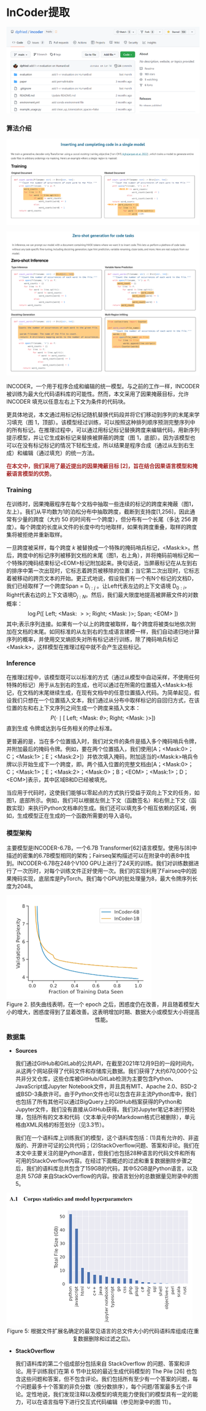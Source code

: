 # InCoder提取



![InCoder_github](imgs/InCoder_github.png)



### 算法介绍

![InCoder_1](imgs/InCoder_1.png)



![InCoder_2](imgs/InCoder_2.png)



INCODER，一个用于程序合成和编辑的统一模型。与之前的工作一样，INCODER 被训练为最大化代码语料库的可能性。然而，本文采用了因果掩蔽目标，允许 INCODER 填充以任意左右上下文为条件的代码块。

更具体地说，本文通过用标记标记随机替换代码段并将它们移动到序列的末尾来学习填充（图 1，顶部）。该模型经过训练，可以按照这种排列顺序预测完整序列中的所有标记。在推理过程中，可以通过用标记标记替换跨度来编辑代码，用新序列提示模型，并让它生成新标记来替换被屏蔽的跨度（图 1，底部）。因为该模型也可以在没有标记标记的情况下轻松生成，所以结果是程序合成（通过从左到右生成）和编辑（通过填充）的统一方法。

<span style='color:brown'>**在本文中，我们采用了最近提出的因果掩蔽目标 [2]，旨在结合因果语言模型和掩蔽语言模型的优势**</span>。

### Training

在训练时，因果掩蔽程序在每个文档中抽取一些连续的标记的跨度来掩蔽（图1，左上）。我们从平均数为1的泊松分布中抽取跨度，截断到支持度[1,256]，因此通常有少量的跨度（大约 $50%$ 的时间有一个跨度），但分布有一个长尾（多达 $256$ 跨度）。每个跨度的长度从文件的长度中均匀地取样，如果有跨度重叠，取样的跨度集将被拒绝并重新取样。

一旦跨度被采样，每个跨度 $k$ 被替换成一个特殊的掩码哨兵标记，\<Mask:k>。然后，跨度中的标记序列被移到文档的末尾（图$1$，右上角），并将掩码前哨标记和一个特殊的掩码结束标记\<EOM>标记附加起来。换句话说，当屏蔽标记在从左到右的排序中第一次出现时，它标志着跨页被移除的位置；当它第二次出现时，它标志着被移动的跨页文本的开始。更正式地说，假设我们有一个有N个标记的文档D，我们已经取样了一个跨度Span = $\mathrm{D}_{i: j}$ 。让Left代表左边的上下文语境 $\mathrm{D}_{0: i}$，Right代表右边的上下文语境$\mathrm{D}_{j: N}$。然后，我们最大限度地提高被屏蔽文件的对数概率：
$$
\log P([\text { Left; <Mask: }>>; \text { Right; <Mask: }\rangle>; \text { Span; <EOM> }])
$$
其中;表示序列连接。如果有一个以上的跨度被取样，每个跨度将被类似地依次附加在文档的末尾。如同标准的从左到右的生成语言建模一样，我们自动递归地计算序列的概率，并使用交叉熵损失对所有标记进行训练，除了掩码哨兵标记\<Mask:k>，这样模型在推理过程中就不会产生这些标记。

### Inference

在推理过程中，该模型既可以以标准的方式（通过从模型中自动采样，不使用任何特殊的标记）用于从左到右的生成，也可以通过在所需的位置插入\<Mask:k>标记，在文档的末尾继续生成，在现有文档中的任意位置插入代码。为简单起见，假设我们只想在一个位置插入文本，我们通过从分布中取样标记的自回归方式，在该位置的左和右上下文序列之间生成一个跨度来插入文本：
$$
P(\cdot \mid[\text { Left; <Mask: } \theta>; \text { Right; <Mask: }\rangle>])
$$
直到生成 <EOM> 令牌或达到与任务相关的停止标准。

更普遍的是，当在多个位置插入时，我们对文件的条件是插入多个掩码哨兵令牌，并附加最后的掩码令牌。例如，要在两个位置插入，我们使用[A；\<Mask:0>；C；\<Mask:1>；E；\<Mask:2>]）并依次填入掩码，附加适当的\<Mask:k>哨兵令牌以示开始生成下一个跨度，即。两个插入位置的完整文档由[A；\<Mask:0>；C；\<Mask:1>；E；\<Mask:2>；\<Mask:0>；B；\<EOM>；\<Mask:1>；D；\<EOM>]表示，其中区域B和D已经被填充。

当应用于代码时，这使我们能够以零起点的方式执行受益于双向上下文的任务，如图1，底部所示。例如，我们可以根据左侧上下文（函数签名）和右侧上下文（函数实现）来执行Python文档串的生成。我们还可以填充多个相互依赖的区域，例如，生成模型正在生成的一个函数所需要的导入语句。



### 模型架构

主要模型是INCODER-6.7B，一个6.7B Transformer[62]语言模型。使用与[8]中描述的密集的6.7B模型相同的架构；Fairseq架构描述可以在附录中的表8中找到。INCODER-6.7B在248个V100 GPU上进行了24天的训练。我们对训练数据进行了一次历时，对每个训练文件正好使用一次。我们的实现利用了Fairseq中的因果掩码实现，底层库是PyTorch。我们每个GPU的批处理量为8，最大令牌序列长度为2048。

<img src="../imgs/InCoder/Figure_2.png" alt="Figure_2" style="zoom:50%;" />

<center>Figure 2. 损失曲线表明，在一个 epoch 之后，困惑度仍在改善，并且随着模型大小的增大，困惑度得到了显着改善。这表明增加时期、数据大小或模型大小将提高性能。</center>





### 数据集

- **Sources**

  我们通过GitHub和GitLab的公共API，在截至2021年12月9日的一段时间内，从这两个网站获得了代码文件和存储库元数据。我们获得了大约670,000个公共非分叉仓库，这些仓库被GitHub/GitLab检测为主要包含Python、JavaScript或Jupyter Notebook文件，并且具有MIT、Apache 2.0、BSD-2或BSD-3条款许可。由于Python文件也可以包含在非主流Python库中，我们也包括了所有其他可以通过BigQuery上的GitHub档案获得的Python和Jupyter文件，我们没有直接从GitHub获得。我们对Jupyter笔记本进行预处理，包括所有的文本和代码（文本单元中的Markdown格式已被删除），单元格由XML风格的标签划分（见3.3节）。

  我们在一个语料库上训练我们的模型，这个语料库包括：(1)具有允许的、非盗版的、开源许可证的公共代码；(2)StackOverflow问题、答案和评论。我们在本文中主要关注的是Python语言，但我们也包括28种语言的代码文件和所有可用的StackOverflow内容。在经过下面概述的过滤和重复数据删除步骤之后，我们的语料库总共包含了159GB的代码，其中52GB是Python语言，以及总共 $57GB$ 来自StackOverflow的内容。按语言划分的总数据量见附录中的图$5$。

<img src="../imgs/InCoder/Figure_5.png" alt="Figure_5" style="zoom:50%;" />

<center>Figure 5:  根据文件扩展名确定的最常见语言的总文件大小的代码语料库组成(在重复数据删除和过滤之后)。</center>



- **StackOverflow**

  我们语料库的第二个组成部分包括来自 StackOverflow 的问题、答案和评论。用于训练我们在第 6 节中比较的最近生成代码模型的 The Pile [26] 也包含这些问题和答案，但不包含评论。我们包括所有至少有一个答案的问题，每个问题最多十个答案的非负分数（按分数排序），每个问题/答案最多五个评论。定性地说，我们发现注释以及模型的填充能力使我们的模型具有一定的能力，可以在语言指导下进行交互式代码编辑（参见附录中的图 11）。